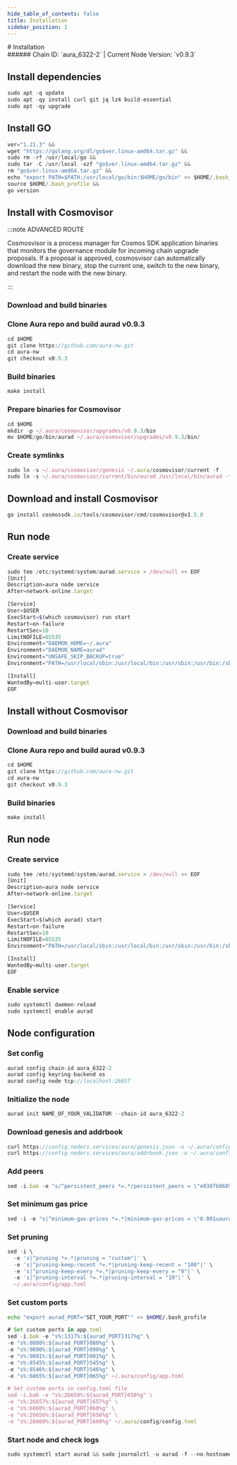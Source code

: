 ```yaml
---
hide_table_of_contents: false
title: Installation
sidebar_position: 2
---
```


<div class="h1-with-icon icon-aura">
# Installation
</div>
###### Chain ID: `aura_6322-2` | Current Node Version: `v0.9.3`

## Install dependencies

```js
sudo apt -q update
sudo apt -qy install curl git jq lz4 build-essential
sudo apt -qy upgrade
```

## Install GO
```js
ver="1.21.3" &&
wget "https://golang.org/dl/go$ver.linux-amd64.tar.gz" &&
sudo rm -rf /usr/local/go &&
sudo tar -C /usr/local -xzf "go$ver.linux-amd64.tar.gz" &&
rm "go$ver.linux-amd64.tar.gz" &&
echo "export PATH=$PATH:/usr/local/go/bin:$HOME/go/bin" >> $HOME/.bash_profile &&
source $HOME/.bash_profile &&
go version
```

## Install with Cosmovisor
:::note ADVANCED ROUTE

Cosmosvisor is a process manager for Cosmos SDK application binaries that monitors the governance module for incoming chain upgrade proposals. If a proposal is approved, cosmosvisor can automatically download the new binary, stop the current one, switch to the new binary, and restart the node with the new binary.

:::
### Download and build binaries
### Clone Aura repo and build aurad v0.9.3
```js
cd $HOME
git clone https://github.com/aura-nw.git
cd aura-nw
git checkout v0.9.3
```

### Build binaries
```js
make install
```
### Prepare binaries for Cosmovisor
```js
cd $HOME
mkdir -p ~/.aura/cosmovisor/upgrades/v0.9.3/bin
mv $HOME/go/bin/aurad ~/.aura/cosmovisor/upgrades/v0.9.3/bin/
```

### Create symlinks
```js
sudo ln -s ~/.aura/cosmovisor/genesis ~/.aura/cosmovisor/current -f
sudo ln -s ~/.aura/cosmovisor/current/bin/aurad /usr/local/bin/aurad -f
```

## Download and install Cosmovisor
```js
go install cosmossdk.io/tools/cosmovisor/cmd/cosmovisor@v1.5.0
```

## Run node
### Create service
```js
sudo tee /etc/systemd/system/aurad.service > /dev/null << EOF
[Unit]
Description=aura node service
After=network-online.target

[Service]
User=$USER
ExecStart=$(which cosmovisor) run start
Restart=on-failure
RestartSec=10
LimitNOFILE=65535
Environment="DAEMON_HOME=~/.aura"
Environment="DAEMON_NAME=aurad"
Environment="UNSAFE_SKIP_BACKUP=true"
Environment="PATH=/usr/local/sbin:/usr/local/bin:/usr/sbin:/usr/bin:/sbin:/bin:/usr/games:/usr/local/games:/snap/bin:~/.aura/cosmovisor/current/bin"

[Install]
WantedBy=multi-user.target
EOF
```

## Install without Cosmovisor

### Download and build binaries
### Clone Aura repo and build aurad v0.9.3
```js
cd $HOME
git clone https://github.com/aura-nw.git
cd aura-nw
git checkout v0.9.3
```

### Build binaries
```js
make install
```

## Run node
### Create service
```js
sudo tee /etc/systemd/system/aurad.service > /dev/null << EOF
[Unit]
Description=aura node service
After=network-online.target

[Service]
User=$USER
ExecStart=$(which aurad) start
Restart=on-failure
RestartSec=10
LimitNOFILE=65535
Environment="PATH=/usr/local/sbin:/usr/local/bin:/usr/sbin:/usr/bin:/sbin:/bin:/usr/games:/usr/local/games:/snap/bin"

[Install]
WantedBy=multi-user.target
EOF
```

### Enable service
```js
sudo systemctl daemon-reload
sudo systemctl enable aurad
```

## Node configuration
### Set config
```js
aurad config chain-id aura_6322-2
aurad config keyring-backend os
aurad config node tcp://localhost:26657
```

### Initialize the node
```js
aurad init NAME_OF_YOUR_VALIDATOR --chain-id aura_6322-2
```

### Download genesis and addrbook
```js
curl https://config.noders.services/aura/genesis.json -o ~/.aura/config/genesis.json
curl https://config.noders.services/aura/addrbook.json -o ~/.aura/config/addrbook.json
```
### Add peers
```js
sed -i.bak -e "s/^persistent_peers *=.*/persistent_peers = \"e038fb068587bfe9b67e23df287aabad352577d9@aura-rpc.noders.services:17656\"/" ~/.aura/config/config.toml
```

### Set minimum gas price
```js
sed -i -e "s|^minimum-gas-prices *=.*|minimum-gas-prices = \"0.001uaura\"|" ~/.aura/config/app.toml
```
### Set pruning
```js
sed -i \
  -e 's|^pruning *=.*|pruning = "custom"|' \
  -e 's|^pruning-keep-recent *=.*|pruning-keep-recent = "100"|' \
  -e 's|^pruning-keep-every *=.*|pruning-keep-every = "0"|' \
  -e 's|^pruning-interval *=.*|pruning-interval = "19"|' \
  ~/.aura/config/app.toml
```

### Set custom ports

```bash
echo "export aurad_PORT="SET_YOUR_PORT"" >> $HOME/.bash_profile
```

```js
# Set custom ports in app.toml
sed -i.bak -e "s%:1317%:${aurad_PORT}317%g" \
-e "s%:8080%:${aurad_PORT}080%g" \
-e "s%:9090%:${aurad_PORT}090%g" \
-e "s%:9091%:${aurad_PORT}091%g" \
-e "s%:8545%:${aurad_PORT}545%g" \
-e "s%:8546%:${aurad_PORT}546%g" \
-e "s%:6065%:${aurad_PORT}065%g" ~/.aura/config/app.toml

# Set custom ports in config.toml file
sed -i.bak -e "s%:26658%:${aurad_PORT}658%g" \
-e "s%:26657%:${aurad_PORT}657%g" \
-e "s%:6060%:${aurad_PORT}060%g" \
-e "s%:26656%:${aurad_PORT}656%g" \
-e "s%:26660%:${aurad_PORT}660%g" ~/.aura/config/config.toml
```

### Start node and check logs
```js
sudo systemctl start aurad && sudo journalctl -u aurad -f --no-hostname -o cat
```
